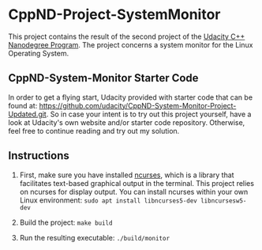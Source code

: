 # CppND-Project-SystemMonitor

This project contains the result of the second project of the [Udacity C++ Nanodegree Program](https://www.udacity.com/course/c-plus-plus-nanodegree--nd213). The project concerns a system monitor for the Linux Operating System.

## CppND-System-Monitor Starter Code

In order to get a flying start, Udacity provided with starter code that can be found at: <https://github.com/udacity/CppND-System-Monitor-Project-Updated.git>.
So in case your intent is to try out this project yourself, have a look at Udacity's own website and/or starter code repository. Otherwise, feel free to continue reading and try out my solution.

## Instructions

1. First, make sure you have installed [ncurses](https://www.gnu.org/software/ncurses/), which is a library that facilitates text-based graphical output in the terminal. This project relies on ncurses for display output. You can install ncurses within your own Linux environment: `sudo apt install libncurses5-dev libncursesw5-dev`

2. Build the project: `make build`

3. Run the resulting executable: `./build/monitor`
